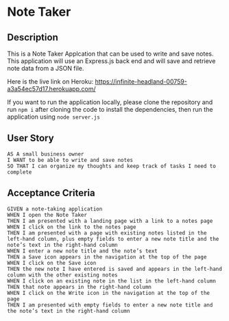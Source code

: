 # Note Taker

## Description

This is a Note Taker Applcation that can be used to write and save notes. This application will use an Express.js back end and will save and retrieve note data from a JSON file.

Here is the live link on Heroku: https://infinite-headland-00759-a3a54ec57d17.herokuapp.com/

If you want to run the application locally, please clone the repository and run `npm i` after cloning the code to install the dependencies, then run the application using `node server.js`


## User Story

```
AS A small business owner
I WANT to be able to write and save notes
SO THAT I can organize my thoughts and keep track of tasks I need to complete
```


## Acceptance Criteria

```
GIVEN a note-taking application
WHEN I open the Note Taker
THEN I am presented with a landing page with a link to a notes page
WHEN I click on the link to the notes page
THEN I am presented with a page with existing notes listed in the left-hand column, plus empty fields to enter a new note title and the note’s text in the right-hand column
WHEN I enter a new note title and the note’s text
THEN a Save icon appears in the navigation at the top of the page
WHEN I click on the Save icon
THEN the new note I have entered is saved and appears in the left-hand column with the other existing notes
WHEN I click on an existing note in the list in the left-hand column
THEN that note appears in the right-hand column
WHEN I click on the Write icon in the navigation at the top of the page
THEN I am presented with empty fields to enter a new note title and the note’s text in the right-hand column
```



